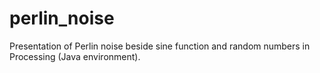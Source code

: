 # perlin_noise
Presentation of Perlin noise beside sine function and random numbers in Processing (Java environment).
